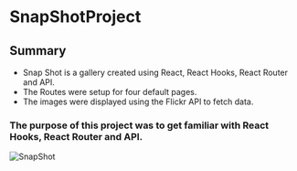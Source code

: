 # SnapShotProject

## Summary
- Snap Shot is a gallery created using React, React Hooks, React Router and API. 
- The Routes were setup for four default pages. 
- The images were displayed using the Flickr API to fetch data.

### The purpose of this project was to get familiar with React Hooks, React Router and API.


![SnapShot](https://github.com/SureLife/SnapShotProject/assets/103266205/8e14b0eb-155a-4114-90c6-373284a63fbe)
